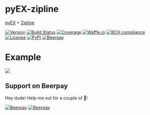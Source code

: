# pyEX-zipline
[pyEX](https://github.com/timkpaine/pyEX) + [Zipline](https://github.com/quantopian/zipline)


[![Version](https://img.shields.io/badge/version-0.0.1-lightgrey.svg)](https://img.shields.io/badge/version-0.0.1-lightgrey.svg)
[![Build Status](https://travis-ci.org/timkpaine/pyEX-zipline.svg?branch=master)](https://travis-ci.org/timkpaine/pyEX-zipline)
[![Coverage](https://codecov.io/gh/timkpaine/pyEX-zipline/branch/master/graph/badge.svg)](https://codecov.io/gh/timkpaine/pyEX-zipline)
[![Waffle.io](https://badge.waffle.io/timkpaine/pyEX-zipline.png?label=ready&title=Ready)](https://waffle.io/timkpaine/pyEX-zipline?utm_source=badge)
[![BCH compliance](https://bettercodehub.com/edge/badge/timkpaine/pyEX-zipline?branch=master)](https://bettercodehub.com/)
[![License](https://img.shields.io/github/license/timkpaine/pyEX-zipline.svg)]()
[![PyPI](https://img.shields.io/pypi/v/pyEX-zipline.svg)]()
[![Beerpay](https://beerpay.io/timkpaine/pyEX-zipline/badge.svg?style=flat)](https://beerpay.io/timkpaine/pyEX-zipline)

# Example
![](https://raw.githubusercontent.com/timkpaine/pyEX-zipline/master/docs/example.png)
## Support on Beerpay
Hey dude! Help me out for a couple of :beers:!

[![Beerpay](https://beerpay.io/timkpaine/pyEX-zipline/badge.svg?style=beer-square)](https://beerpay.io/timkpaine/pyEX-zipline)  [![Beerpay](https://beerpay.io/timkpaine/pyEX-zipline/make-wish.svg?style=flat-square)](https://beerpay.io/timkpaine/pyEX-zipline?focus=wish)